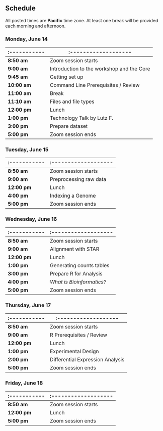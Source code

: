## Schedule

All posted times are **Pacific** time zone. At least one break will be provided each morning and afternoon.

### Monday, June 14

| :----------- | :-------------------                      |
| ------------ | ----------------------------------------- |
| **8:50 am**  | Zoom session starts                       |
| **9:00 am**  | Introduction to the workshop and the Core |
| **9:45 am**  | Getting set up                            |
| **10:00 am** | Command Line Prerequisites / Review       |
| **11:00 am**  | Break                      |
| **11:10 am**  | Files and file types                      |
| **12:00 pm** | Lunch                                     |
| **1:00 pm**  | Technology Talk by Lutz F.                |
| **3:00 pm**  | Prepare dataset                           |
| **5:00 pm**  | Zoom session ends                         |

### Tuesday, June 15

| :----------- | :-------------------                    |
| ------------ | --------------------------------------- |
| **8:50 am**  | Zoom session starts                     |
| **9:00 am**  | Preprocessing raw data                  |
| **12:00 pm** | Lunch                                   |
| **4:00 pm**  | Indexing a Genome                |
| **5:00 pm**  | Zoom session ends                       |

### Wednesday, June 16

| :----------- | :------------------- |
| ------------ | -------------------- |
| **8:50 am**  | Zoom session starts  |
| **9:00 am**  | Alignment with STAR                  |
| **12:00 pm** | Lunch                |
| **1:00 pm**  | Generating counts tables                |
| **3:00 pm**  | Prepare R for Analysis               |
| **4:00 pm**  | *What is Bioinformatics?*                |
| **5:00 pm**  | Zoom session ends    |

### Thursday, June 17

| :----------- | :------------------- |
| ------------ | -------------------- |
| **8:50 am**  | Zoom session starts  |
| **9:00 am**  | R Prerequisites / Review       |
| **12:00 pm** | Lunch                |
| **1:00 pm**  | Experimental Design                |
| **2:00 pm**  | Differential Expression Analysis   |
| **5:00 pm**  | Zoom session ends    |

### Friday, June 18

| :----------- | :------------------- |
| ------------ | -------------------- |
| **8:50 am**  | Zoom session starts  |
| **12:00 pm** | Lunch                |
| **5:00 pm**  | Zoom session ends    |
